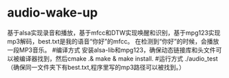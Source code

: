 # audio-wake-up
基于alsa实现录音和播放，基于mfcc和DTW实现唤醒和识别，基于mpg123实现mp3解码，best.txt是我的语音“你好”的mfcc。
在检测到“你好”的时候，会播放一段MP3音乐。
#编译方式
安装alsa-lib和mpg123，确保动态链接库和头文件可以被编译器找到，然后cmake .& make & make install.
#运行方式
./audio_test（确保同一文件夹下有best.txt,程序里写的mp3路径可以被找到。）

